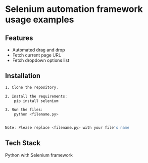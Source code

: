 # Selenium automation framework usage examples

## Features

- Automated drag and drop
- Fetch current page URL
- Fetch dropdown options list

## Installation

```bash
1. Clone the repository.

2. Install the requirements:
    pip install selenium

3. Run the files:
    python <filename.py>


Note: Please replace <filename.py> with your file's name
```

## Tech Stack

Python with Selenium framework
